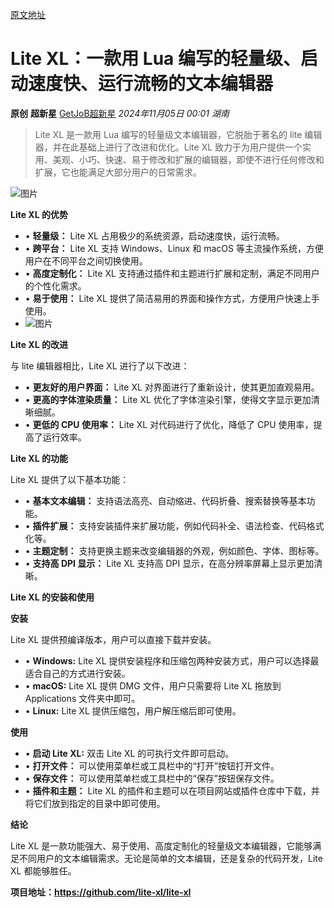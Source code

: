 [原文地址](https://mp.weixin.qq.com/s/QBUtMiDq5LKleKsJDHMfAw)

# Lite XL：一款用 Lua 编写的轻量级、启动速度快、运行流畅的文本编辑器


**原创** **超新星** [GetJoB超新星](javascript:void(0);) *2024年11月05日 00:01* *湖南*

> Lite XL 是一款用 Lua 编写的轻量级文本编辑器，它脱胎于著名的 lite 编辑器，并在此基础上进行了改进和优化。Lite XL 致力于为用户提供一个实用、美观、小巧、快速、易于修改和扩展的编辑器，即使不进行任何修改和扩展，它也能满足大部分用户的日常需求。

![图片](https://mmbiz.qpic.cn/mmbiz_jpg/Xbg0KxKumFpPzfzt8sxBazp0Kowu4FDFkZNmRE8bDgVWDJou5w9IQ5CicjHF5PmOh8T8fhjeWMbhibcLsv383JEg/640?wx_fmt=jpeg&from=appmsg&tp=webp&wxfrom=5&wx_lazy=1&wx_co=1)

**Lite XL 的优势**

* •  **轻量级：** Lite XL 占用极少的系统资源，启动速度快，运行流畅。
* •  **跨平台：** Lite XL 支持 Windows、Linux 和 macOS 等主流操作系统，方便用户在不同平台之间切换使用。
* •  **高度定制化：** Lite XL 支持通过插件和主题进行扩展和定制，满足不同用户的个性化需求。
* •  **易于使用：** Lite XL 提供了简洁易用的界面和操作方式，方便用户快速上手使用。
* ![图片](https://mmbiz.qpic.cn/mmbiz_jpg/Xbg0KxKumFpPzfzt8sxBazp0Kowu4FDFKgxf4HJibGDVQ9A1o5T4DibGeB0E3DxhWXC62kISr8mPV6gTm6WSUPRA/640?wx_fmt=jpeg&from=appmsg&tp=webp&wxfrom=5&wx_lazy=1&wx_co=1)

**Lite XL 的改进**

与 lite 编辑器相比，Lite XL 进行了以下改进：

* •  **更友好的用户界面：** Lite XL 对界面进行了重新设计，使其更加直观易用。
* •  **更高的字体渲染质量：** Lite XL 优化了字体渲染引擎，使得文字显示更加清晰细腻。
* •  **更低的 CPU 使用率：** Lite XL 对代码进行了优化，降低了 CPU 使用率，提高了运行效率。

**Lite XL 的功能**

Lite XL 提供了以下基本功能：

* •  **基本文本编辑：** 支持语法高亮、自动缩进、代码折叠、搜索替换等基本功能。
* •  **插件扩展：** 支持安装插件来扩展功能，例如代码补全、语法检查、代码格式化等。
* •  **主题定制：** 支持更换主题来改变编辑器的外观，例如颜色、字体、图标等。
* •  **支持高 DPI 显示：** Lite XL 支持高 DPI 显示，在高分辨率屏幕上显示更加清晰。

**Lite XL 的安装和使用**

**安装**

Lite XL 提供预编译版本，用户可以直接下载并安装。

* • **Windows:** Lite XL 提供安装程序和压缩包两种安装方式，用户可以选择最适合自己的方式进行安装。
* • **macOS:** Lite XL 提供 DMG 文件，用户只需要将 Lite XL 拖放到 Applications 文件夹中即可。
* • **Linux:** Lite XL 提供压缩包，用户解压缩后即可使用。

**使用**

* • **启动 Lite XL:** 双击 Lite XL 的可执行文件即可启动。
* •  **打开文件：** 可以使用菜单栏或工具栏中的“打开”按钮打开文件。
* •  **保存文件：** 可以使用菜单栏或工具栏中的“保存”按钮保存文件。
* •  **插件和主题：** Lite XL 的插件和主题可以在项目网站或插件仓库中下载，并将它们放到指定的目录中即可使用。

**结论**

Lite XL 是一款功能强大、易于使用、高度定制化的轻量级文本编辑器，它能够满足不同用户的文本编辑需求。无论是简单的文本编辑，还是复杂的代码开发，Lite XL 都能够胜任。

**项目地址：https://github.com/lite-xl/lite-xl**
